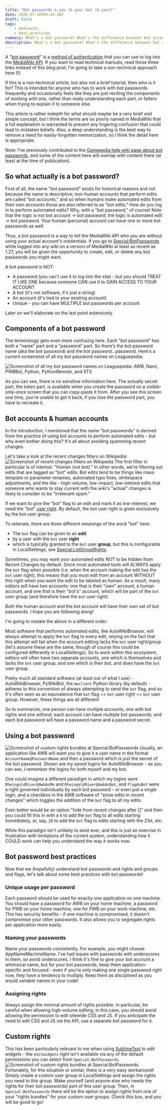 ```yaml
---
title: "Bot passwords & you (& your bot (& you))"
date: 2020-07-28T09:43:18Z
draft: false
tags:
    - mediawiki
    - best_practices
summary: What's a bot password? What's the difference between bot accounts and bot passwords? Why do I need all this anyway?
description: What's a bot password? What's the difference between bot accounts and bot passwords? Why do I need all this anyway?
---
```


A "[bot password](https://www.mediawiki.org/wiki/Manual:Bot_passwords)" is a [method of authentication](https://www.mediawiki.org/wiki/API:Login) that you can use to log into the [MediaWiki API](https://www.mediawiki.org/wiki/API:Main_page). If you want to read technical manuals, read those three links instead of this blog post; I'm going to take a non-technical approach here (!).

If this is a non-technical article, but also not a brief tutorial, then who is it for? This is intended for anyone who has to work with bot passwords frequently and occasionally feels like they are just reciting the components of working with one, rather than really understanding each part, or falters when trying to explain it to someone else.

This article is rather indepth for what should maybe be a very brief and simple concept, but I think the terms are so poorly named in MediaWiki that a full explanation is warranted to prevent any lingering confusion that could lead to mistaken beliefs. Also, a deep understanding is the best way to remove a need for easily-forgotten memorization, so I think the detail here is appropriate.

Note: I've previously contributed to the [Gamepedia help wiki page about bot passwords](https://help.gamepedia.com/Logging_in_to_third-party_tools), and some of the content here will overlap with content there (at least at the time of publication).

## So what actually is a bot password?
First of all, the name "bot password" exists for historical reasons and not because the name is descriptive; non-human accounts that perform edits are called "bot accounts," and so when humans make automated edits from their own accounts those are also referred to as "bot edits." How do you log in to perform automated edits? Why, with a "bot password," of course! Note that the logic is not bot account -> bot password; the logic is automated edit -> bot password. Your human (personal) account can have one or more bot passwords as well.

Thus, a bot password is a way to tell the MediaWiki API who you are without using your actual account's credentials. If you go to [Special:BotPasswords](https://www.mediawiki.org/wiki/Special:BotPasswords) while logged into any wiki on a version of MediaWiki at least as recent as 1.27, you will be given the opportunity to create, edit, or delete any bot passwords you might want.

A bot password is NOT:
* A password (you can't use it to log into the site) - but you should TREAT IT LIKE ONE because someone CAN use it to GAIN ACCESS TO YOUR ACCOUNT
* A bot (it's not software, it's just a string)
* An account (it's tied to your existing account)
* Unique - you can have MULTIPLE bot passwords per account

Later on we'll elaborate on the last point extensively.

## Components of a bot password
The terminology gets even more confusing here. Each "bot password" has both a "name" part and a "password" part. So there's the bot password name (aka the bot password) and the bot password...password. Here's a current screenshot of all my bot password names on Leaguepedia:

![Screenshot of all my bot password names on Leaguepedia: AWB, Nami, PWBBot, Python, PythonRemote, and ST3](/images/bot-passwords/password-names.png)

As you can see, there is no sensitive information here. The actually secret part, the token part, is available when you create the password on a visible-only-once screen that you can copy-paste it from. After you see this screen one time, you're unable to get it back; if you lose the password part, you have to recreate it.

## Bot accounts & human accounts

In the introduction, I mentioned that the name "bot passwords" is derived from the practice of using bot accounts to perform automated edits - but why even bother doing this? It's all about avoiding spamming recent changes.

Let's take a look at the recent changes filters on Wikipedia:
![Screenshot of recent changes filters on Wikipedia](/images/bot-passwords/recent-changes.png)
The first filter in particular is of interest: "Human (not bot)." In other words, we're filtering out edits that are tagged as "bot" edits. Bot edits tend to be things like mass template or parameter renames, automated typo fixes, whitespace adjustments, and the like - high-volume, low-impact, low-interest edits that someone who wants to stay current with the wiki's "actual" changes is likely to consider to be "irrelevant spam."

If we want to give the "bot" flag to an edit and mark it as low-interest, we need the "bot" [user right](https://www.mediawiki.org/wiki/Special:ListGroupRights). By default, the bot user right is given exclusively by the bot user group.

To reiterate, there are three different meanings of the word "bot" here:
* The `bot` flag can be given to an **edit**
* by a user with the `bot` user **right**
* which is typically granted to the `bot` user **group**, but this is configurable in LocalSettings; see [Special:ListGroupRights](https://www.mediawiki.org/wiki/Manual:Bots).

Sometimes, you may want your automated edits NOT to be hidden from Recent Changes by default. Since most automated tools will ALWAYS apply the `bot` flag when possible (i.e. when the account making the edit has the `bot` user right), this means that you must edit from an account WITHOUT this right when you want the edit to be labeled as human. As a result, many editors will have two accounts: one that is their "own" account, a human account, and one that is their "bot's" account, which will be part of the `bot` user group (and therefore have the `bot` user right).

Both the human account and the bot account will have their own set of bot passwords. I hope you are following along!

I'm going to restate the above in a different order:

Most software that performs automated edits, like AutoWikiBrowser, will always attempt to apply the `bot` flag to every edit, relying on the fact that this attempt will fail when the account editing lacks the `bot` user right/group (let's assume these are the same, though of course this could be configured differently in LocalSettings). So to work within this ecosystem, editors will often have two separate accounts, one which is themselves and lacks the `bot` user group, and one which is their bot, and does have the `bot` user group.

Pretty much all standard software (at least out of what I use) - AutoWikiBrowser, PyWikiBot, the `mwclient` Python library (by default) - adheres to this convention of always attempting to send the `bot` flag, and so it's often seen as an equivalence that `bot` flag == `bot` user right == `bot` user group. However, these things are all different!

So to summarize, one person can have multiple accounts, one with bot rights and one without; each account can have multiple bot passwords; and each bot password will have a password name and a password secret.

## Using a bot password
![Screenshot of custom rights bundles at Special:BotPasswords](/images/bot-passwords/awb-login.png)
Usually, an application like AWB will want you to give it a user name in the format `AccountName@PasswordName` and then a password which is just the secret of the bot password. Shown are my saved logins for AutoWikiBrowser - as you can see, I remember the logins for both myself and my bot.

One could imagine a different paradigm in which my logins were `RheingoldRiver@AwbAsMe` and `RheingoldRiver@AwbAsBot`, and `FlagAsBot` were a right governed individually by each bot password - or even just a single login, and a checkbox in the AWB software of "show edits in recent changes" which toggles the addition of the `bot` flag to all my edits.

Even better would be an option "hide from recent changes after []" and then you could fill this in with a `0` to add the `bot` flag to all edits starting immediately, or, say, `20` to add the `bot` flag to edits starting with the 21st, etc.

While this paradigm isn't unlikely to exist ever, and this is just an exercise in frustration with limitations of the current system, understanding how it COULD work can help you understand the way it works now.

## Bot password best practices
Now that we (hopefully) understand bot passwords and rights and groups and flags, let's talk about some best practices with bot passwords!

### Unique usage per password
Each password should be used for exactly one application on one machine. You should have a password for AWB on your home machine, a password for PWB on your home machine, one for PWB on your work machine, etc. This has security benefits - if one machine is compromised, it doesn't compromise your other passwords. It also allows you to segregate rights per application more easily.

### Naming your passwords
Name your passwords consistently. For example, you might choose AppNameMachineName. I've had issues with passwords with underscores in them, so avoid underscores. I think it's fine to give your bot account a whimsical name, but for your bot passwords, keep them application-specific and focused - even if you're only making one single password right now, they have a tendency to multiply. Keep them as disciplined as you would variable names in your code!

### Assigning rights
Always assign the minimal amount of rights possible. In particular, be careful when allowing high-volume editing; in this case, you should avoid allowing the permission to edit sitewide CSS and JS. If you anticipate the need to edit CSS and JS via the API, use a separate bot password for it.

## Custom rights
This has been particularly relevant to me when using [SublimeText](https://river.me/blog/sublime-for-mediawiki/) to edit widgets - the `editwidgets` right isn't available via any of the default permissions you can select from `Special:BotPasswords`.
![Screenshot of custom rights bundles at Special:BotPasswords](/images/bot-passwords/custom-rights-bundle.png)
Fortunately, for this situation or similar, there is a very easy workaround! Simply create a custom user group in LocalSettings and assign the rights you need to this group. Make yourself (and anyone else who needs the rights for their bot passwords) part of this user group. Then, in `Special:BotPasswords` there will be the option to assign rights from one of your "rights bundles" for your custom user groups. Check this box, and you will be good to go!